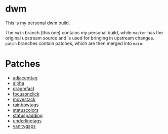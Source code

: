 # dwm

This is my personal [dwm](https://dwm.suckless.org) build.

The `main` branch (this one) contains my personal build, while `master` has the
original upstream source and is used for bringing in upstream changes. `patch`
branches contain patches, which are then merged into `main`.

# Patches
- [adjacenttag](https://dwm.suckless.org/patches/adjacenttag/)
- [alpha](https://dwm.suckless.org/patches/alpha/)
- [dragmfact](https://dwm.suckless.org/patches/dragmfact/)
- [focusonclick](https://dwm.suckless.org/patches/focusonclick/)
- [movestack](https://dwm.suckless.org/patches/movestack/)
- [rainbowtags](https://dwm.suckless.org/patches/rainbowtags/)
- [statuscolors](https://dwm.suckless.org/patches/statuscolors/)
- [statuspadding](https://dwm.suckless.org/patches/statuspadding/)
- [underlinetags](https://dwm.suckless.org/patches/underlinetags/)
- [vanitygaps](https://dwm.suckless.org/patches/vanitygaps/)
